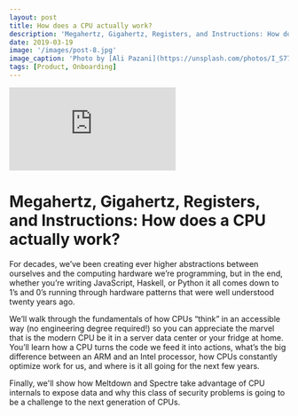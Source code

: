 ```yaml
---
layout: post
title: How does a CPU actually work?
description: 'Megahertz, Gigahertz, Registers, and Instructions: How does a CPU actually work?'
date: 2019-03-19
image: '/images/post-8.jpg'
image_caption: 'Photo by [Ali Pazani](https://unsplash.com/photos/I_S774RnI3g) on [Unsplash](https://unsplash.com/)'
tags: [Product, Onboarding]
---
```


<p><iframe src="https://www.youtube.com/embed/0Rnjq20fhUc" loading="lazy" frameborder="0" allowfullscreen> </iframe></p>

# Megahertz, Gigahertz, Registers, and Instructions: How does a CPU actually work?

For decades, we’ve been creating ever higher abstractions between ourselves and the computing hardware we’re programming, 
but in the end, whether you’re writing JavaScript, Haskell, or Python it all comes down to 1’s and 0’s running through 
hardware patterns that were well understood twenty years ago.

We’ll walk through the fundamentals of how CPUs “think” in an accessible way (no engineering degree required!) so you 
can appreciate the marvel that is the modern CPU be it in a server data center or your fridge at home. You’ll learn how 
a CPU turns the code we feed it into actions, what’s the big difference between an ARM and an Intel processor, how CPUs 
constantly optimize work for us, and where is it all going for the next few years.

Finally, we'll show how Meltdown and Spectre take advantage of CPU internals to expose data and why this class of 
security problems is going to be a challenge to the next generation of CPUs.
